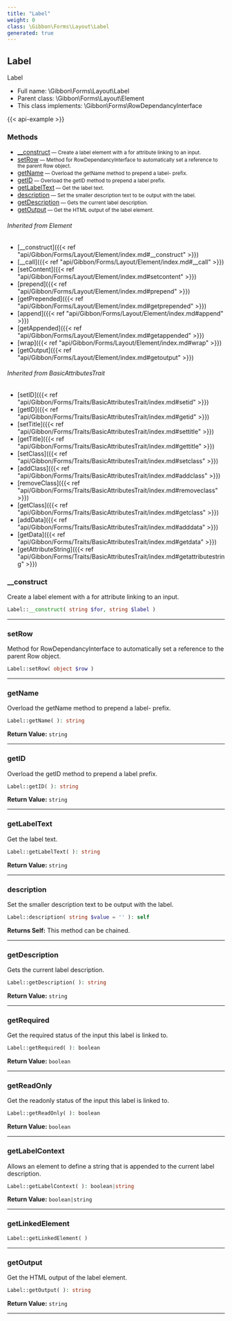 ```yaml
---
title: "Label"
weight: 0
class: \Gibbon\Forms\Layout\Label
generated: true
---
```


## Label

Label



* Full name: \Gibbon\Forms\Layout\Label
* Parent class: \Gibbon\Forms\Layout\Element
* This class implements: \Gibbon\Forms\RowDependancyInterface

{{< api-example >}} 



### Methods

- [__construct](#__construct)<small> — Create a label element with a for attribute linking to an input.</small>
- [setRow](#setrow)<small> — Method for RowDependancyInterface to automatically set a reference to the parent Row object.</small>
- [getName](#getname)<small> — Overload the getName method to prepend a label- prefix.</small>
- [getID](#getid)<small> — Overload the getID method to prepend a label prefix.</small>
- [getLabelText](#getlabeltext)<small> — Get the label text.</small>
- [description](#description)<small> — Set the smaller description text to be output with the label.</small>
- [getDescription](#getdescription)<small> — Gets the current label description.</small>
- [getOutput](#getoutput)<small> — Get the HTML output of the label element.</small>




###### Inherited from Element
- [__construct]({{< ref "api/Gibbon/Forms/Layout/Element/index.md#__construct" >}})
- [__call]({{< ref "api/Gibbon/Forms/Layout/Element/index.md#__call" >}})
- [setContent]({{< ref "api/Gibbon/Forms/Layout/Element/index.md#setcontent" >}})
- [prepend]({{< ref "api/Gibbon/Forms/Layout/Element/index.md#prepend" >}})
- [getPrepended]({{< ref "api/Gibbon/Forms/Layout/Element/index.md#getprepended" >}})
- [append]({{< ref "api/Gibbon/Forms/Layout/Element/index.md#append" >}})
- [getAppended]({{< ref "api/Gibbon/Forms/Layout/Element/index.md#getappended" >}})
- [wrap]({{< ref "api/Gibbon/Forms/Layout/Element/index.md#wrap" >}})
- [getOutput]({{< ref "api/Gibbon/Forms/Layout/Element/index.md#getoutput" >}})

###### Inherited from BasicAttributesTrait
- [setID]({{< ref "api/Gibbon/Forms/Traits/BasicAttributesTrait/index.md#setid" >}})
- [getID]({{< ref "api/Gibbon/Forms/Traits/BasicAttributesTrait/index.md#getid" >}})
- [setTitle]({{< ref "api/Gibbon/Forms/Traits/BasicAttributesTrait/index.md#settitle" >}})
- [getTitle]({{< ref "api/Gibbon/Forms/Traits/BasicAttributesTrait/index.md#gettitle" >}})
- [setClass]({{< ref "api/Gibbon/Forms/Traits/BasicAttributesTrait/index.md#setclass" >}})
- [addClass]({{< ref "api/Gibbon/Forms/Traits/BasicAttributesTrait/index.md#addclass" >}})
- [removeClass]({{< ref "api/Gibbon/Forms/Traits/BasicAttributesTrait/index.md#removeclass" >}})
- [getClass]({{< ref "api/Gibbon/Forms/Traits/BasicAttributesTrait/index.md#getclass" >}})
- [addData]({{< ref "api/Gibbon/Forms/Traits/BasicAttributesTrait/index.md#adddata" >}})
- [getData]({{< ref "api/Gibbon/Forms/Traits/BasicAttributesTrait/index.md#getdata" >}})
- [getAttributeString]({{< ref "api/Gibbon/Forms/Traits/BasicAttributesTrait/index.md#getattributestring" >}})



### __construct

Create a label element with a for attribute linking to an input.

```php
Label::__construct( string $for, string $label )
```









---

### setRow

Method for RowDependancyInterface to automatically set a reference to the parent Row object.

```php
Label::setRow( object $row )
```









---

### getName

Overload the getName method to prepend a label- prefix.

```php
Label::getName( ): string
```






**Return Value:**
`string`  



---

### getID

Overload the getID method to prepend a label prefix.

```php
Label::getID( ): string
```






**Return Value:**
`string`  



---

### getLabelText

Get the label text.

```php
Label::getLabelText( ): string
```






**Return Value:**
`string`  



---

### description

Set the smaller description text to be output with the label.

```php
Label::description( string $value = '' ): self
```






**Returns Self:** This method can be chained.



---

### getDescription

Gets the current label description.

```php
Label::getDescription( ): string
```






**Return Value:**
`string`  



---

### getRequired

Get the required status of the input this label is linked to.

```php
Label::getRequired( ): boolean
```






**Return Value:**
`boolean`  



---

### getReadOnly

Get the readonly status of the input this label is linked to.

```php
Label::getReadOnly( ): boolean
```






**Return Value:**
`boolean`  



---

### getLabelContext

Allows an element to define a string that is appended to the current label description.

```php
Label::getLabelContext( ): boolean|string
```






**Return Value:**
`boolean|string`  



---

### getLinkedElement



```php
Label::getLinkedElement( )
```









---

### getOutput

Get the HTML output of the label element.

```php
Label::getOutput( ): string
```






**Return Value:**
`string`  



---

